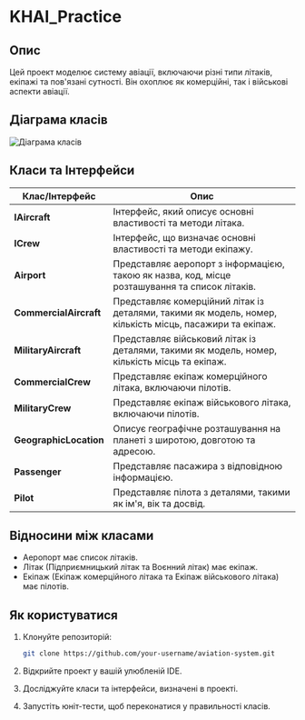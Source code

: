 
# KHAI_Practice

## Опис

Цей проект моделює систему авіації, включаючи різні типи літаків, екіпажі та пов'язані сутності. Він охоплює як комерційні, так і військові аспекти авіації.

## Діаграма класів

![Діаграма класів](https://github.com/XEducat/KHAI_Practice/assets/113421299/45babb28-d199-47b7-a06f-7833536608f3)

## Класи та Інтерфейси

| Клас/Інтерфейс        | Опис                                                                                           |
|-----------------------|------------------------------------------------------------------------------------------------|
| **IAircraft**          | Інтерфейс, який описує основні властивості та методи літака.                                   |
| **ICrew**             | Інтерфейс, що визначає основні властивості та методи екіпажу.                                 |
| **Airport**           | Представляє аеропорт з інформацією, такою як назва, код, місце розташування та список літаків.  |
| **CommercialAircraft**| Представляє комерційний літак із деталями, такими як модель, номер, кількість місць, пасажири та екіпаж. |
| **MilitaryAircraft**  | Представляє військовий літак із деталями, такими як модель, номер, кількість місць та екіпаж.    |
| **CommercialCrew**    | Представляє екіпаж комерційного літака, включаючи пілотів.                                    |
| **MilitaryCrew**      | Представляє екіпаж військового літака, включаючи пілотів.                                    |
| **GeographicLocation**| Описує географічне розташування на планеті з широтою, довготою та адресою.                    |
| **Passenger**         | Представляє пасажира з відповідною інформацією.                                               |
| **Pilot**             | Представляє пілота з деталями, такими як ім'я, вік та досвід.                                |


## Відносини між класами

- Аеропорт має список літаків.
- Літак (Підприємницький літак та Воєнний літак) має екіпаж.
- Екіпаж (Екіпаж комерційного літака та Екіпаж військового літака) має пілотів.

## Як користуватися

1. Клонуйте репозиторій:

   ```bash
   git clone https://github.com/your-username/aviation-system.git

2. Відкрийте проект у вашій улюбленій IDE.

3. Досліджуйте класи та інтерфейси, визначені в проекті.

4. Запустіть юніт-тести, щоб переконатися у правильності класів.

